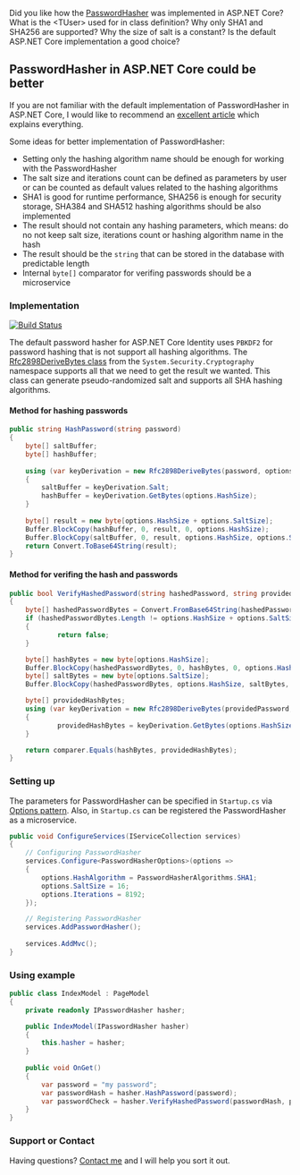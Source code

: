 Did you like how the [PasswordHasher](https://github.com/aspnet/AspNetCore/blob/master/src/Identity/Extensions.Core/src/PasswordHasher.cs) was implemented in ASP.NET Core? What is the &lt;TUser> used for in class definition? Why only SHA1 and SHA256 are supported? Why the size of salt is a constant? Is the default ASP.NET Core implementation a good choice?

## PasswordHasher in ASP.NET Core could be better

If you are not familiar with the default implementation of PasswordHasher in ASP.NET Core, I would like to recommend an [excellent article](https://andrewlock.net/exploring-the-asp-net-core-identity-passwordhasher) which explains everything.

Some ideas for better implementation of PasswordHasher:

- Setting only the hashing algorithm name should be enough for working with the PasswordHasher
- The salt size and iterations count can be defined as parameters by user or can be counted as default values related to the hashing algorithms
- SHA1 is good for runtime performance, SHA256 is enough for security storage, SHA384 and SHA512 hashing algorithms should be also implemented 
- The result should not contain any hashing parameters, which means: do no not keep salt size, iterations count or hashing algorithm name in the hash
- The result should be the <code>string</code> that can be stored in the database with predictable length
- Internal <code>byte[]</code> comparator for verifing passwords should be a microservice

### Implementation

[![Build Status](https://travis-ci.org/CanadianBeaver/PasswordHasher.svg?branch=master)](https://travis-ci.org/CanadianBeaver/PasswordHasher)

The default password hasher for ASP.NET Core Identity uses <code>PBKDF2</code> for password hashing that is not support all hashing algorithms. The [Rfc2898DeriveBytes class](https://docs.microsoft.com/en-us/dotnet/api/system.security.cryptography.rfc2898derivebytes?view=netcore-2.2) from the <code>System.Security.Cryptography</code> namespace supports all that we need to get the result we wanted. This class can generate pseudo-randomized salt and supports all SHA hashing algorithms.

#### Method for hashing passwords

```csharp
public string HashPassword(string password)
{
    byte[] saltBuffer;
    byte[] hashBuffer;
    
    using (var keyDerivation = new Rfc2898DeriveBytes(password, options.SaltSize, options.Iterations, options.HashAlgorithmName))
    {
        saltBuffer = keyDerivation.Salt;
        hashBuffer = keyDerivation.GetBytes(options.HashSize);
    }
    
    byte[] result = new byte[options.HashSize + options.SaltSize];
    Buffer.BlockCopy(hashBuffer, 0, result, 0, options.HashSize);
    Buffer.BlockCopy(saltBuffer, 0, result, options.HashSize, options.SaltSize);
    return Convert.ToBase64String(result);
}
```

#### Method for verifing the hash and passwords

```csharp
public bool VerifyHashedPassword(string hashedPassword, string providedPassword)
{
    byte[] hashedPasswordBytes = Convert.FromBase64String(hashedPassword);
    if (hashedPasswordBytes.Length != options.HashSize + options.SaltSize)
    {
            return false;
    }

    byte[] hashBytes = new byte[options.HashSize];
    Buffer.BlockCopy(hashedPasswordBytes, 0, hashBytes, 0, options.HashSize);
    byte[] saltBytes = new byte[options.SaltSize];
    Buffer.BlockCopy(hashedPasswordBytes, options.HashSize, saltBytes, 0, options.SaltSize);

    byte[] providedHashBytes;
    using (var keyDerivation = new Rfc2898DeriveBytes(providedPassword, saltBytes, options.Iterations, options.HashAlgorithmName))
    {
            providedHashBytes = keyDerivation.GetBytes(options.HashSize);
    }

    return comparer.Equals(hashBytes, providedHashBytes);
}
```

### Setting up

The parameters for PasswordHasher can be specified in <code>Startup.cs</code> via [Options pattern](https://docs.microsoft.com/en-us/aspnet/core/fundamentals/configuration/options?view=aspnetcore-2.2). Also, in <code>Startup.cs</code> can be registered the PasswordHasher as a microservice.

```csharp
public void ConfigureServices(IServiceCollection services)
{
    // Configuring PasswordHasher
    services.Configure<PasswordHasherOptions>(options =>
    {
        options.HashAlgorithm = PasswordHasherAlgorithms.SHA1;
        options.SaltSize = 16;
        options.Iterations = 8192;
    });

    // Registering PasswordHasher
    services.AddPasswordHasher();
    
    services.AddMvc();
}
```

### Using example

```csharp
public class IndexModel : PageModel
{
    private readonly IPasswordHasher hasher;

    public IndexModel(IPasswordHasher hasher)
    {
        this.hasher = hasher;
    }
    
    public void OnGet()
    {
        var password = "my password";
        var passwordHash = hasher.HashPassword(password);
        var passwordCheck = hasher.VerifyHashedPassword(passwordHash, password);
    }
}
```

### Support or Contact

Having questions? [Contact me](https://github.com/CanadianBeaver) and I will help you sort it out.

<style>.inner { min-width: 800px !important; max-width: 80% !important;}</style>
